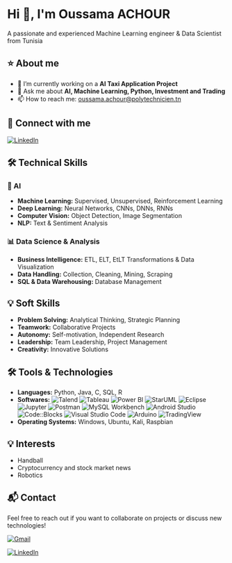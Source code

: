 # Hi 👋, I'm Oussama ACHOUR

A passionate and experienced Machine Learning engineer & Data Scientist from Tunisia 

## ⭐ About me

- 🎯 I’m currently working on a **AI Taxi Application Project**
- 💬 Ask me about **AI, Machine Learning, Python, Investment and Trading**
- 📫 How to reach me: oussama.achour@polytechnicien.tn

## 🤝 Connect with me

[![LinkedIn](https://img.shields.io/badge/-LinkedIn-blue?style=flat-square&logo=linkedin)](https://www.linkedin.com/in/oussama-achour-it/)

## 🛠️ Technical Skills

### 🤖 AI
- **Machine Learning:** Supervised, Unsupervised, Reinforcement Learning
- **Deep Learning:** Neural Networks, CNNs, DNNs, RNNs
- **Computer Vision:** Object Detection, Image Segmentation
- **NLP:** Text & Sentiment Analysis

### 📊 Data Science & Analysis
- **Business Intelligence:** ETL, ELT, EtLT Transformations & Data Visualization
- **Data Handling:** Collection, Cleaning, Mining, Scraping
- **SQL & Data Warehousing:** Database Management

## 💡 Soft Skills
- **Problem Solving:** Analytical Thinking, Strategic Planning
- **Teamwork:** Collaborative Projects
- **Autonomy:** Self-motivation, Independent Research
- **Leadership:** Team Leadership, Project Management
- **Creativity:** Innovative Solutions

## 🛠️ Tools & Technologies
- **Languages:** Python, Java, C, SQL, R
- **Softwares:** ![Talend](https://img.shields.io/badge/-Talend-0d1117?style=flat-square&logo=Talend) ![Tableau](https://img.shields.io/badge/-Tableau-0d1117?style=flat-square&logo=Tableau) ![Power BI](https://img.shields.io/badge/-Power%20BI-0d1117?style=flat-square&logo=Power%20BI) ![StarUML](https://img.shields.io/badge/-StarUML-0d1117?style=flat-square&logo=StarUML) ![Eclipse](https://img.shields.io/badge/-Eclipse-0d1117?style=flat-square&logo=Eclipse) ![Jupyter](https://img.shields.io/badge/-Jupyter-0d1117?style=flat-square&logo=Jupyter) ![Postman](https://img.shields.io/badge/-Postman-0d1117?style=flat-square&logo=Postman) ![MySQL Workbench](https://img.shields.io/badge/-MySQL%20Workbench-0d1117?style=flat-square&logo=MySQL) ![Android Studio](https://img.shields.io/badge/-Android%20Studio-0d1117?style=flat-square&logo=Android%20Studio) ![Code::Blocks](https://img.shields.io/badge/-Code::Blocks-0d1117?style=flat-square&logo=Code::Blocks) ![Visual Studio Code](https://img.shields.io/badge/-Visual%20Studio%20Code-0d1117?style=flat-square&logo=Visual%20Studio%20Code) ![Arduino](https://img.shields.io/badge/-Arduino-0d1117?style=flat-square&logo=Arduino) ![TradingView](https://img.shields.io/badge/-TradingView-0d1117?style=flat-square&logo=TradingView)
- **Operating Systems:** Windows, Ubuntu, Kali, Raspbian

## 💡 Interests

- Handball
- Cryptocurrency and stock market news
- Robotics

## 📬 Contact

Feel free to reach out if you want to collaborate on projects or discuss new technologies!

[![Gmail](https://img.shields.io/badge/-Gmail-red?style=flat-square&logo=gmail&logoColor=white)](mailto:oussama.achour@polytechnicien.tn)

[![LinkedIn](https://img.shields.io/badge/-LinkedIn-blue?style=flat-square&logo=linkedin)](https://www.linkedin.com/in/oussama-achour-it/)
